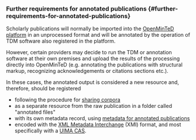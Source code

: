 ### Further requirements for annotated publications {#further-requirements-for-annotated-publications}

Scholarly publications will normally be imported into the [OpenMinTeD platform](https:\\services.openminted.eu) in an unprocessed format and will be annotated by the operation of TDM software also registered in the platform.

However, certain providers may decide to run the TDM or annotation software at their own premises and upload the results of the processing directly into OpenMinTeD \(e.g. annotating the publications with structural markup, recognizing acknowledgements or citations sections etc.\).

In these cases, the annotated output is considered a new resource and, therefore, should be registered 

* following the procedure for [sharing corpora](/guidelines_for_providers_of_corpora/instructions_for_providers_of_corpora.md)
* as a separate resource from the raw publication in a folder called "annotated files"
* with its own metadata record, using [metadata for annotated publications](/guidelines_for_providers_of_publications/metadata-schema-for-annotated-publications.md)
* encoded with the [XML Metadata Interchange](http://www.omg.org/spec/XMI/) \(XMI\) format, and most specifically with a [UIMA CAS](https://uima.apache.org/d/uimaj-2.9.0/references.html#ugr.ref.xmi).





